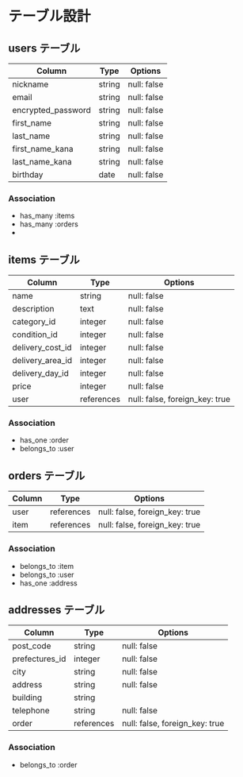 # テーブル設計

## users テーブル

| Column                    | Type   | Options     |
| --------------------------| -------|-------------|     
| nickname                  | string | null: false | 
| email                     | string | null: false |
| encrypted_password        | string | null: false |
| first_name                | string | null: false |            
| last_name                 | string | null: false |               
| first_name_kana           | string | null: false |                 
| last_name_kana            | string | null: false |            
| birthday 　                | date   | null: false |                
            

### Association
 
- has_many :items
- has_many :orders
- 

## items テーブル

| Column           | Type       | Options     |    
| ------           | ------     | ----------- |
| name             | string     | null: false |
| description      |  text      | null: false |
| category_id      | integer    | null: false |
| condition_id     | integer    | null: false |
| delivery_cost_id | integer    | null: false |
| delivery_area_id | integer    | null: false |
| delivery_day_id  | integer    | null: false |
| price            | integer    | null: false |
| user             | references |null: false, foreign_key: true|
### Association

- has_one    :order
- belongs_to :user

##  orders テーブル

| Column   | Type       | Options                        |
| ------   | ---------- | ------------------------------ |
| user     | references | null: false, foreign_key: true |
| item     | references | null: false, foreign_key: true |

### Association

- belongs_to :item
- belongs_to :user
- has_one    :address

## addresses テーブル

| Column         | Type       | Options                         |
| -------        | ---------- | ------------------------------  |
| post_code      | string     | null: false                     |         
| prefectures_id | integer    | null: false                     |
| city           | string     | null: false                     |
| address        | string     | null: false                     |
| building       | string     |                                 |
| telephone      | string     | null: false                     |
| order          | references | null: false, foreign_key: true |
### Association

- belongs_to :order
